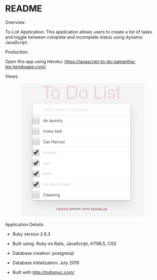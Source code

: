 # README

Overview:

To-List Application: This application allows users to create a list of tasks and toggle between complete and incomplete status using dynamic JavaScript.

Production:

Open this app using Heroku: 
https://javascript-to-do-samantha-lee.herokuapp.com/


Views:

<div align="center">
    <img src="/app/assets/images/homepage.jpg" width="400px"></img>
</div>



Application Details:

* Ruby version 2.6.3

* Built using: Ruby on Rails, JavaScript, HTML5, CSS

* Database creation: postgresql

* Database initialization: July 2019 

* Built with http://todomvc.com/


